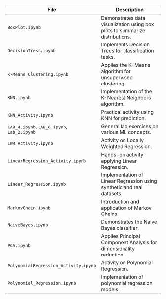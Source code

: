 | File                                        | Description                                                                 |
| ------------------------------------------- | --------------------------------------------------------------------------- |
| `BoxPlot.ipynb`                             | Demonstrates data visualization using box plots to summarize distributions. |
| `DecisionTress.ipynb`                       | Implements Decision Trees for classification tasks.                         |
| `K-Means_Clustering.ipynb`                  | Applies the K-Means algorithm for unsupervised clustering.                  |
| `KNN.ipynb`                                 | Implementation of the K-Nearest Neighbors algorithm.                        |
| `KNN_Activity.ipynb`                        | Practical activity using KNN for prediction.                                |
| `LAB_4.ipynb`, `LAB_6.ipynb`, `Lab_2.ipynb` | General lab exercises on various ML concepts.                               |
| `LWR_Activity.ipynb`                        | Activity on Locally Weighted Regression.                                    |
| `LinearRegression_Activity.ipynb`           | Hands-on activity applying Linear Regression.                               |
| `Linear_Regression.ipynb`                   | Implementation of Linear Regression using synthetic and real datasets.      |
| `MarkovChain.ipynb`                         | Introduction and application of Markov Chains.                              |
| `NaiveBayes.ipynb`                          | Demonstrates the Naive Bayes classifier.                                    |
| `PCA.ipynb`                                 | Applies Principal Component Analysis for dimensionality reduction.          |
| `PolynomialRegression_Activity.ipynb`       | Activity on Polynomial Regression.                                          |
| `Polynomial_Regression.ipynb`               | Implementation of polynomial regression models.                             |
